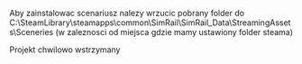 Aby zainstalowac scenariusz nalezy wrzucic pobrany folder do C:\SteamLibrary\steamapps\common\SimRail\SimRail_Data\StreamingAssets\Sceneries (w zaleznosci od miejsca gdzie mamy ustawiony folder steama)


Projekt chwilowo wstrzymany
